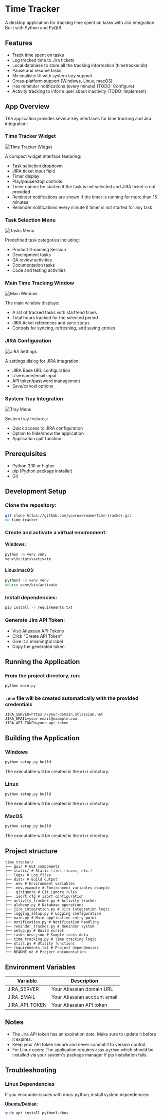 # Time Tracker

A desktop application for tracking time spent on tasks with Jira integration. Built with Python and PyQt6.

## Features

- Track time spent on tasks
- Log tracked time to Jira tickets
- Local database to store all the tracking information (timetracker.db)
- Pause and resume tasks
- Minimalistic UI with system tray support
- Cross-platform support (Windows, Linux, macOS)
- Has reminder notifications (every minute) (TODO: Configure)
- Activity tracking to inform user about inactivity (TODO: Implement)

## App Overview

The application provides several key interfaces for time tracking and Jira integration:

### Time Tracker Widget
![Time Tracker Widget](screenshots/widget.png)

A compact widget interface featuring:
- Task selection dropdown
- JIRA ticket input field
- Timer display
- Play/pause/stop controls
- Timer cannot be started if the task is not selected and JIRA ticket is not provided
- Reminder notifications are shown if the timer is running for more than 15 minutes
- Reminder notifications every minute if timer is not started for any task

### Task Selection Menu
![Tasks Menu](screenshots/tasks.png)

Predefined task categories including:
- Product Grooming Session
- Development tasks
- QA review activities
- Documentation tasks
- Code and testing activities

### Main Time Tracking Window
![Main Window](screenshots/main_window.png)

The main window displays:
- A list of tracked tasks with start/end times
- Total hours tracked for the selected period
- JIRA ticket references and sync status
- Controls for syncing, refreshing, and saving entries

### JIRA Configuration
![JIRA Settings](screenshots/jira_settings.png)

A settings dialog for JIRA integration:
- JIRA Base URL configuration
- Username/email input
- API token/password management
- Save/cancel options

### System Tray Integration
![Tray Menu](screenshots/tray.png)

System tray features:
- Quick access to JIRA configuration
- Option to hide/show the application
- Application quit function
## Prerequisites

- Python 3.10 or higher
- pip (Python package installer)
- Git

## Development Setup

### Clone the repository:

```bash
git clone https://github.com/yourusername/time-tracker.git
cd time-tracker
```

### Create and activate a virtual environment:

#### **Windows:**

```bash
python -m venv venv
venv\Scripts\activate
```

#### **Linux/macOS:**

```bash
python3 -m venv venv
source venv/bin/activate
```

### Install dependencies:

```bash
pip install -r requirements.txt
```

### Generate Jira API Token:

- Visit [Atlassian API Tokens](https://id.atlassian.com/manage-profile/security/api-tokens)
- Click "Create API Token"
- Give it a meaningful label
- Copy the generated token

## Running the Application

### From the project directory, run:

```bash
python main.py
```

### `.env` file will be created automatically with the provided credentials

```
JIRA_SERVER=https://your-domain.atlassian.net
JIRA_EMAIL=your-email@example.com
JIRA_API_TOKEN=your-api-token
```

## Building the Application

### Windows

```bash
python setup.py build
```

The executable will be created in the `dist` directory.

### Linux

```bash
python setup.py build
```

The executable will be created in the `dist` directory.

### MacOS

```bash
python setup.py build
```

The executable will be created in the `dist` directory.

## Project structure

```
time_tracker/
├── gui/ # GUI components
├── static/ # Static files (icons, etc.)
├── logs/ # Log files
├── dist/ # Build output
├── .env # Environment variables
├── .env.example # Environment variables example
├── .gitignore # Git ignore rules
├── .isort.cfg # isort configuration
├── activity_tracker.py # Activity tracker
├── alchemy.py # Database operations
├── jira_integration.py # Jira integration logic
├── logging_setup.py # Logging configuration
├── main.py # Main application entry point
├── notification.py # Notification handling
├── reminder_tracker.py # Reminder system
├── setup.py # Build script
├── tasks_new.json # Sample tasks data
├── time_tracking.py # Time tracking logic
├── utils.py # Utility functions
├── requirements.txt # Project dependencies
└── README.md # Project documentation
```

## Environment Variables

| Variable | Description |
|----------|-------------|
| JIRA_SERVER | Your Atlassian domain URL |
| JIRA_EMAIL | Your Atlassian account email |
| JIRA_API_TOKEN | Your Atlassian API token |

## Notes

- The Jira API token has an expiration date. Make sure to update it before it expires.
- Keep your API token secure and never commit it to version control.
- For Linux users: The application requires `dbus-python` which should be installed via your system's package manager if pip installation fails.

## Troubleshooting

### Linux Dependencies

If you encounter issues with dbus-python, install system dependencies:

**Ubuntu/Debian:**

```bash
sudo apt install python3-dbus
```
